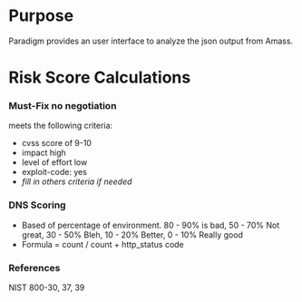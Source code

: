 # Purpose
Paradigm provides an user interface to analyze the json output from Amass.  

# Risk Score Calculations

### Must-Fix no negotiation
meets the following criteria:
* cvss score of 9-10
* impact high
* level of effort low
* exploit-code: yes
* _fill in others criteria if needed_

### DNS Scoring
* Based of percentage of environment.  80 - 90% is bad, 50 - 70% Not great, 30 - 50% Bleh, 10 - 20% Better, 0 - 10% Really good
* Formula = count / count + http_status code



### References
NIST 800-30, 37, 39


